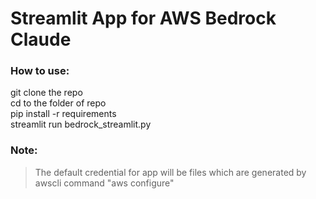 # Streamlit App for AWS Bedrock Claude  

### How to use:  
git clone the repo  
cd to the folder of repo  
pip install -r requirements  
streamlit run bedrock_streamlit.py  

### Note:  
> The default credential for app will be files which are generated by awscli command "aws configure"

